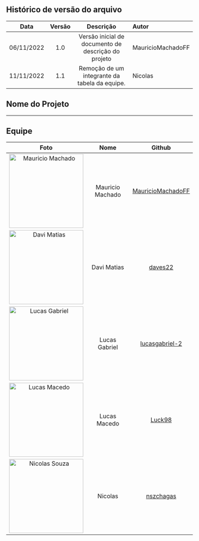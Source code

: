 ## Histórico de versão do arquivo

|    Data    | Versão |                      Descrição                      | Autor             |
| :--------: | :----: | :-------------------------------------------------: | :---------------- |
| 06/11/2022 |  1.0   | Versão inicial de documento de descrição do projeto | MauricioMachadoFF |
| 11/11/2022 |  1.1   | Remoção de um integrante da tabela da equipe.       | Nicolas           |

## Nome do Projeto

---

<!-- O que será nosso projeto, qual a proposta dele? -->

## Equipe

|                                          Foto                                           |       Nome       |                          Github                           |
| :-------------------------------------------------------------------------------------: | :--------------: | :-------------------------------------------------------: |
| <img src="https://github.com/MauricioMachadoFF.png" alt="Mauricio Machado" width="200"> | Mauricio Machado | [MauricioMachadoFF](https://github.com/MauricioMachadoFF) |
|        <img src="https://github.com/daves22.png" alt="Davi Matias" width="200">         |   Davi Matias    |           [daves22](https://github.com/daves22)           |
    <img src="https://github.com/lucasgabriel-2.png" alt="Lucas Gabriel" width="200">    |  Lucas Gabriel   |    [lucasgabriel-2](https://github.com/lucasgabirel-2)    |
|        <img src="https://github.com/Luck98.png" alt="Lucas Macedo" width="200">         |   Lucas Macedo   |            [Luck98](https://github.com/Luck98)            |
|         <img src="https://github.com/nszchagas.png" alt="Nicolas Souza" width="200">          |     Nicolas      |         [nszchagas](https://github.com/nszchagas)         |
